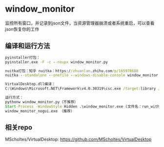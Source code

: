 # window_monitor

监控所有窗口，并记录到json文件，当资源管理器崩溃或者系统重启，可以查看json恢复你的工作



## 编译和运行方法

``` cmd
pyinstaller打包：
pyinstaller.exe -F -c --noupx window_monitor.py 

nuitka打包：知乎 nuitka：https://zhuanlan.zhihu.com/p/165978688
nuitka --standalone --onefile --windows-disable-console window_monitor.py -o window_monitor_nogui.exe

VirtualDesktop.dll编译：
C:\Windows\Microsoft.NET\Framework\v4.0.30319\csc.exe /target:library /out:VirtualDesktop.dll VirtualDesktop.cs

运行方式：
pythonw window_monitor.py（不推荐）
Start-Process -WindowStyle Hidden .\window_monitor.exe (文件名：run_with_new_process.ps1)（不推荐）
window_monitor_nogui.exe （推荐）

```



## 相关repo

MScholtes/VirtualDesktop:  <https://github.com/MScholtes/VirtualDesktop>
